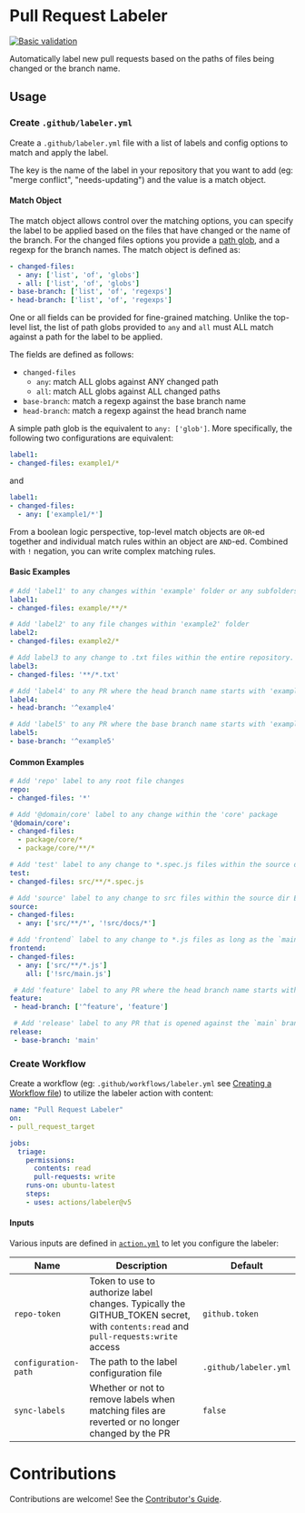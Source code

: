 # Pull Request Labeler

[![Basic validation](https://github.com/actions/labeler/actions/workflows/basic-validation.yml/badge.svg?branch=main)](https://github.com/actions/labeler/actions/workflows/basic-validation.yml)

Automatically label new pull requests based on the paths of files being changed or the branch name.

## Usage

### Create `.github/labeler.yml`

Create a `.github/labeler.yml` file with a list of labels and config options to match and apply the label.

The key is the name of the label in your repository that you want to add (eg: "merge conflict", "needs-updating") and the value is a match object.

#### Match Object

The match object allows control over the matching options, you can specify the label to be applied based on the files that have changed or the name of the branch. For the changed files options you provide a [path glob](https://github.com/isaacs/minimatch#minimatch), and a regexp for the branch names.
The match object is defined as:

```yml
- changed-files:
  - any: ['list', 'of', 'globs']
  - all: ['list', 'of', 'globs']
- base-branch: ['list', 'of', 'regexps']
- head-branch: ['list', 'of', 'regexps']
```

One or all fields can be provided for fine-grained matching. Unlike the top-level list, the list of path globs provided to `any` and `all` must ALL match against a path for the label to be applied.

The fields are defined as follows:
* `changed-files`
  * `any`: match ALL globs against ANY changed path
  * `all`: match ALL globs against ALL changed paths
* `base-branch`: match a regexp against the base branch name
* `head-branch`: match a regexp against the head branch name

A simple path glob is the equivalent to `any: ['glob']`. More specifically, the following two configurations are equivalent:
```yml
label1:
- changed-files: example1/*
```
and
```yml
label1:
- changed-files:
  - any: ['example1/*']
```

From a boolean logic perspective, top-level match objects are `OR`-ed together and individual match rules within an object are `AND`-ed. Combined with `!` negation, you can write complex matching rules.

#### Basic Examples

```yml
# Add 'label1' to any changes within 'example' folder or any subfolders
label1:
- changed-files: example/**/*

# Add 'label2' to any file changes within 'example2' folder
label2:
- changed-files: example2/*

# Add label3 to any change to .txt files within the entire repository. Quotation marks are required for the leading asterisk
label3:
- changed-files: '**/*.txt'

# Add 'label4' to any PR where the head branch name starts with 'example4'
label4:
- head-branch: '^example4'

# Add 'label5' to any PR where the base branch name starts with 'example5'
label5:
- base-branch: '^example5'
```

#### Common Examples

```yml
# Add 'repo' label to any root file changes
repo:
- changed-files: '*'

# Add '@domain/core' label to any change within the 'core' package
'@domain/core':
- changed-files:
  - package/core/*
  - package/core/**/*

# Add 'test' label to any change to *.spec.js files within the source dir
test:
- changed-files: src/**/*.spec.js

# Add 'source' label to any change to src files within the source dir EXCEPT for the docs sub-folder
source:
- changed-files:
  - any: ['src/**/*', '!src/docs/*']

# Add 'frontend` label to any change to *.js files as long as the `main.js` hasn't changed
frontend:
- changed-files:
  - any: ['src/**/*.js']
    all: ['!src/main.js']

 # Add 'feature' label to any PR where the head branch name starts with `feature` or has a `feature` section in the name
feature:
 - head-branch: ['^feature', 'feature']

 # Add 'release' label to any PR that is opened against the `main` branch
release:
 - base-branch: 'main'
```

### Create Workflow

Create a workflow (eg: `.github/workflows/labeler.yml` see [Creating a Workflow file](https://help.github.com/en/articles/configuring-a-workflow#creating-a-workflow-file)) to utilize the labeler action with content:

```yml
name: "Pull Request Labeler"
on:
- pull_request_target

jobs:
  triage:
    permissions:
      contents: read
      pull-requests: write
    runs-on: ubuntu-latest
    steps:
    - uses: actions/labeler@v5
```

#### Inputs

Various inputs are defined in [`action.yml`](action.yml) to let you configure the labeler:

| Name | Description | Default |
| - | - | - |
| `repo-token` | Token to use to authorize label changes. Typically the GITHUB_TOKEN secret, with `contents:read` and `pull-requests:write` access | `github.token` |
| `configuration-path` | The path to the label configuration file | `.github/labeler.yml` |
| `sync-labels` | Whether or not to remove labels when matching files are reverted or no longer changed by the PR | `false`|

# Contributions

Contributions are welcome! See the [Contributor's Guide](CONTRIBUTING.md).
